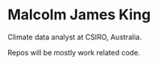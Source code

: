 # Malcolm James King

Climate data analyst at CSIRO, Australia.

Repos will be mostly work related code.

<!---
malcolmking/malcolmking is a ✨ special ✨ repository because its `README.md` (this file) appears on your GitHub profile.
You can click the Preview link to take a look at your changes.
--->
